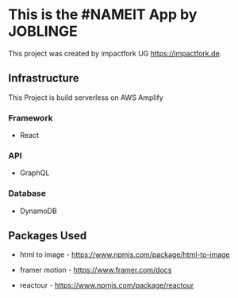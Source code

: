 # This is the #NAMEIT App by JOBLINGE
This project was created by impactfork UG https://impactfork.de.

## Infrastructure

This Project is build serverless on AWS Amplify

### Framework

* React
### API
* GraphQL  

### Database
* DynamoDB  


## Packages Used
* html to image - https://www.npmjs.com/package/html-to-image

* framer motion - https://www.framer.com/docs

* reactour - https://www.npmjs.com/package/reactour






